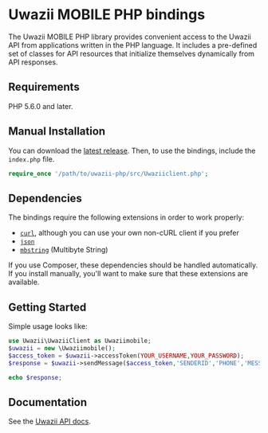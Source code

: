 # Uwazii MOBILE PHP bindings

The Uwazii MOBILE PHP library provides convenient access to the Uwazii API from
applications written in the PHP language. It includes a pre-defined set of
classes for API resources that initialize themselves dynamically from API
responses.

## Requirements

PHP 5.6.0 and later.

## Manual Installation

You can download the [latest release](https://github.com/uwaziimobile/uwazii-php/releases). Then, to use the bindings, include the `index.php` file.

```php
require_once '/path/to/uwazii-php/src/Uwaziiclient.php';
```

## Dependencies

The bindings require the following extensions in order to work properly:

-   [`curl`](https://secure.php.net/manual/en/book.curl.php), although you can use your own non-cURL client if you prefer
-   [`json`](https://secure.php.net/manual/en/book.json.php)
-   [`mbstring`](https://secure.php.net/manual/en/book.mbstring.php) (Multibyte String)

If you use Composer, these dependencies should be handled automatically. If you install manually, you'll want to make sure that these extensions are available.

## Getting Started

Simple usage looks like:

```php
use Uwazii\UwaziiClient as Uwaziimobile;
$uwazii = new \Uwaziimobile();
$access_token = $uwazii->accessToken(YOUR_USERNAME,YOUR_PASSWORD);
$response = $uwazii->sendMessage($access_token,'SENDERID','PHONE','MESSAGE');

echo $response;
```

## Documentation

See the [Uwazii API docs](https://restapi.uwaziimobile.com/desc/).

